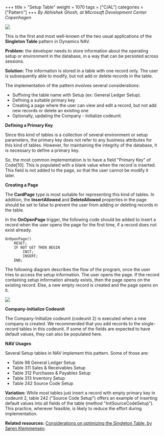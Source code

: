 +++
title = "Setup Table"
weight = 1070
tags = ["C/AL"]
categories = ["Pattern"]
+++
_By Abhishek Ghosh, at Microsoft Development Center Copenhagen_

[![ ][image0]][anchor0]

This is the first and most well-known of the two usual applications of the **Singleton Table** pattern in Dynamics NAV.

**Problem:** the developer needs to store information about the operating setup or environment in the database, in a way that can be persisted across sessions.

**Solution:** The information is stored in a table with one record only. The user is subsequently able to modify, but not add or delete records in the table.

The implementation of the pattern involves several considerations:

* Suffixing the table name with Setup (ex: General Ledger Setup).
* Defining a suitable primary key
* Creating a page where the user can view and edit a record, but not add new records or delete an existing one
* Optionally, updating the Company - Initialize codeunit.

**Defining a Primary Key**

Since this kind of tables is a collection of several environment or setup parameters, the primary key does not refer to any business attributes for this kind of tables. However, for maintaining the integrity of the database, it is necessary to define a primary key.

So, the most common implementation is to have a field "Primary Key" of Code[10]. This is populated with a blank value when the record is inserted. This field is not added to the page, so that the user cannot be modify it later.

**Creating a Page**

The **CardPage** type is most suitable for representing this kind of tables. In addition, the **InsertAllowed** and **DeleteAllowed** properties in the page should be set to false to prevent the user from adding or deleting records in the table.

In the **OnOpenPage** trigger, the following code should be added to insert a record when the user opens the page for the first time, if a record does not exist already.

```al
OnOpenPage()
    RESET;
    IF NOT GET THEN BEGIN
        INIT;
        INSERT;
    END;
```

The following diagram describes the flow of the program, once the user tries to access the setup information. The user opens the page. If the record containing setup information already exists, then the page opens on the existing record. Else, a new empty record is created and the page opens on it.

[![ ][image1]][anchor1]

**Company-Initialize Codeunit**

The Company-Initialize codeunit (codeunit 2) is executed when a new company is created. We recommended that you add records to the single-record tables in this codeunit. If some of the fields are expected to have default values, they can also be populated here.

**NAV Usages**

Several Setup tables in NAV implement this pattern. Some of those are:

* Table 98 General Ledger Setup
* Table 311 Sales & Receivables Setup
* Table 312 Purchases & Payables Setup
* Table 313 Inventory Setup
* Table 242 Source Code Setup

**Variation:** While most tables just insert a record with empty primary key in codeunit 2, table 242 ("Source Code Setup") offers an example of inserting default values into all fields of the table (method "InitSourceCodeSetup"). This practice, wherever feasible, is likely to reduce the effort during implementation.

**Related resources:** [Considerations on optimizing the Singleton Table, by Søren Klemmensen][anchor2].



[anchor0]: Setup-Table.png
[anchor1]: 6675.NAVSetupTablePattern2.png
[anchor2]: http://www.klemmensen.ca/Blog/Post/35/Initialize-Setup-Tables


[image0]: Setup-Table.png
[image1]: 6675.NAVSetupTablePattern2.png

